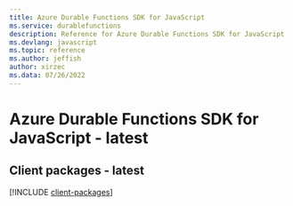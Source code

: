 ```yaml
---
title: Azure Durable Functions SDK for JavaScript
ms.service: durablefunctions
description: Reference for Azure Durable Functions SDK for JavaScript
ms.devlang: javascript
ms.topic: reference
ms.author: jeffish
author: xirzec
ms.data: 07/26/2022
---
```

# Azure Durable Functions SDK for JavaScript - latest

## Client packages - latest
[!INCLUDE [client-packages](durable-functions-client-index.md)]